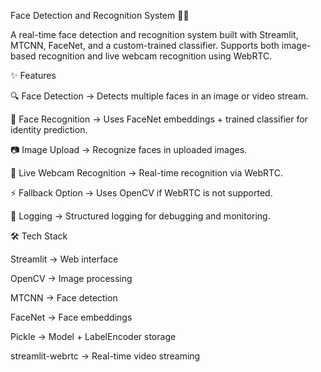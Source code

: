 Face Detection and  Recognition System 🎥👤

A real-time face detection and recognition system built with Streamlit, MTCNN, FaceNet, and a custom-trained classifier.
Supports both image-based recognition and live webcam recognition using WebRTC.

✨ Features

🔍 Face Detection → Detects multiple faces in an image or video stream.

🧠 Face Recognition → Uses FaceNet embeddings + trained classifier for identity prediction.

📷 Image Upload → Recognize faces in uploaded images.

🎥 Live Webcam Recognition → Real-time recognition via WebRTC.

⚡ Fallback Option → Uses OpenCV if WebRTC is not supported.

📝 Logging → Structured logging for debugging and monitoring.

🛠️ Tech Stack

Streamlit
 → Web interface

OpenCV
 → Image processing

MTCNN
 → Face detection

FaceNet
 → Face embeddings

Pickle
 → Model + LabelEncoder storage

streamlit-webrtc
 → Real-time video streaming